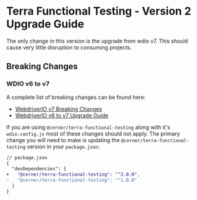 # Terra Functional Testing - Version 2 Upgrade Guide

The only change in this version is the upgrade from wdio v7. This should cause very little disruption to consuming projects.

## Breaking Changes

### WDIO v6 to v7

A complete list of breaking changes can be found here:

- [WebdriverIO v7 Breaking Changes](https://github.com/webdriverio/webdriverio/blob/main/CHANGELOG.md#boom-breaking-change)
- [WebdriverIO v6 to v7 Upgrade Guide](https://github.com/webdriverio/webdriverio/blob/main/CHANGELOG.md#boom-breaking-change)

If you are using `@cerner/terra-functional-testing` along with it's `wdio.config.js` most of these changes should not apply.
The primary change you will need to make is updating the `@cerner/terra-functional-testing` version in your `package.json`:

```diff
// package.json
{
  "devDependencies": {
+   "@cerner/terra-functional-testing": "^2.0.0",
-   "@cerner/terra-functional-testing": "^1.0.0"
  }
}
```